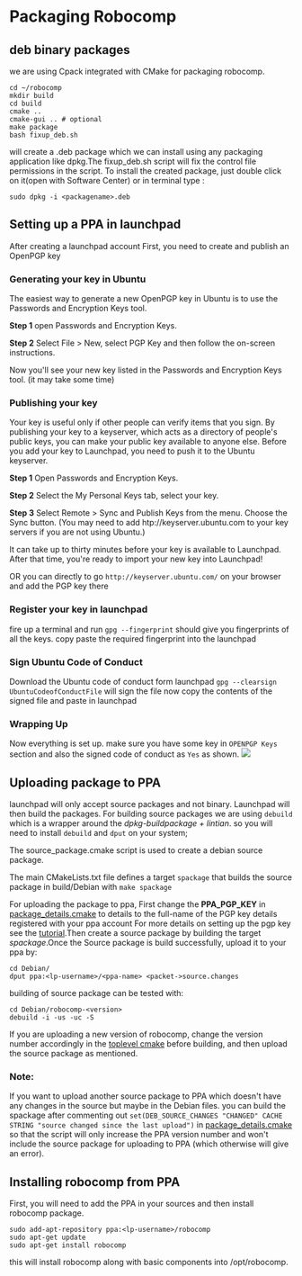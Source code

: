 # Packaging Robocomp

## deb binary packages

we are using Cpack integrated with CMake for packaging robocomp.

    cd ~/robocomp
    mkdir build
    cd build
    cmake ..
    cmake-gui .. # optional
    make package
    bash fixup_deb.sh

will create a .deb package which we can install using any packaging application like dpkg.The fixup_deb.sh script will fix the control file permissions in the script. To install the created package, just double click on it(open with Software Center) or in terminal type :

    sudo dpkg -i <packagename>.deb

## Setting up a PPA in launchpad

After creating a launchpad account First, you need to create and publish an OpenPGP key

### Generating your key in Ubuntu
The easiest way to generate a new OpenPGP key in Ubuntu is to use the Passwords and Encryption Keys tool.

__Step 1__ open Passwords and Encryption Keys.

__Step 2__ Select File > New, select PGP Key and then follow the on-screen instructions.

Now you'll see your new key listed in the Passwords and Encryption Keys tool. (it may take some time)

### Publishing your key

Your key is useful only if other people can verify items that you sign. By publishing your key to a keyserver, which acts as a directory of people's public keys, you can make your public key available to anyone else. Before you add your key to Launchpad, you need to push it to the Ubuntu keyserver.

__Step 1__ Open Passwords and Encryption Keys.

__Step 2__ Select the My Personal Keys tab, select your key.

__Step 3__  Select Remote > Sync and Publish Keys from the menu. Choose the Sync button. (You may need to add htp://keyserver.ubuntu.com to your key servers if you are not using Ubuntu.)

It can take up to thirty minutes before your key is available to Launchpad. After that time, you're ready to import your new key into Launchpad!

OR you can directly to go `http://keyserver.ubuntu.com/` on your browser and add the PGP key there

### Register your key in launchpad
fire up a terminal and run `gpg --fingerprint` should give you fingerprints of all the keys. copy paste the required fingerprint into the launchpad

### Sign Ubuntu Code of Conduct
Download the Ubuntu code of conduct form launchpad
`gpg --clearsign UbuntuCodeofConductFile`  will sign the file
now copy the contents of the signed file and paste in launchpad

### Wrapping Up
Now everything is set up. make sure you have some key in `OPENPGP Keys` section and also the signed code of conduct as `Yes` as shown.
![](launchpad.png)

## Uploading package to PPA

launchpad will only accept source packages and not binary. Launchpad will then build the packages. For building source packages we are using `debuild` which is a wrapper around the *dpkg-buildpackage + lintian*. so you will need to install `debuild` and `dput` on your system;

The source_package.cmake script is used to create a debian source package.

The main CMakeLists.txt file defines a target `spackage` that builds the source package in build/Debian with `make spackage`

For uploading the package to ppa, First change the **PPA\_PGP\_KEY** in [package_details.cmake](../../cmake/package_details.cmake#L26) to details to the full-name of the PGP key  details registered with your ppa account For more details on setting up the pgp key see the [tutorial](./setting_up_ppa.md).Then create a source package by building the target *spackage*.Once the Source package is build successfully, upload it to your ppa by:

    cd Debian/
    dput ppa:<lp-username>/<ppa-name> <packet->source.changes

building of source package can be tested with:

    cd Debian/robocomp-<version>
    debuild -i -us -uc -S

If you are uploading a new version of robocomp, change the version number accordingly in the [toplevel cmake](../../CMakeLists.txt#L31) before building, and then upload the source package as mentioned.

### Note:

If you want to upload another source package to PPA which doesn't have any changes in the source but maybe in the Debian files. you can build the spackage after commenting out `set(DEB_SOURCE_CHANGES "CHANGED" CACHE STRING "source changed since the last upload")` in [package_details.cmake](../../cmake/package_details.cmake#L27) so that the script will only increase the PPA version number and won't include the source package for uploading to PPA (which otherwise will give an error).

## Installing robocomp from PPA

First, you will need to add the PPA in your sources and then install robocomp package.

    sudo add-apt-repository ppa:<lp-username>/robocomp
    sudo apt-get update
    sudo apt-get install robocomp

this will install robocomp along with basic components into /opt/robocomp.
